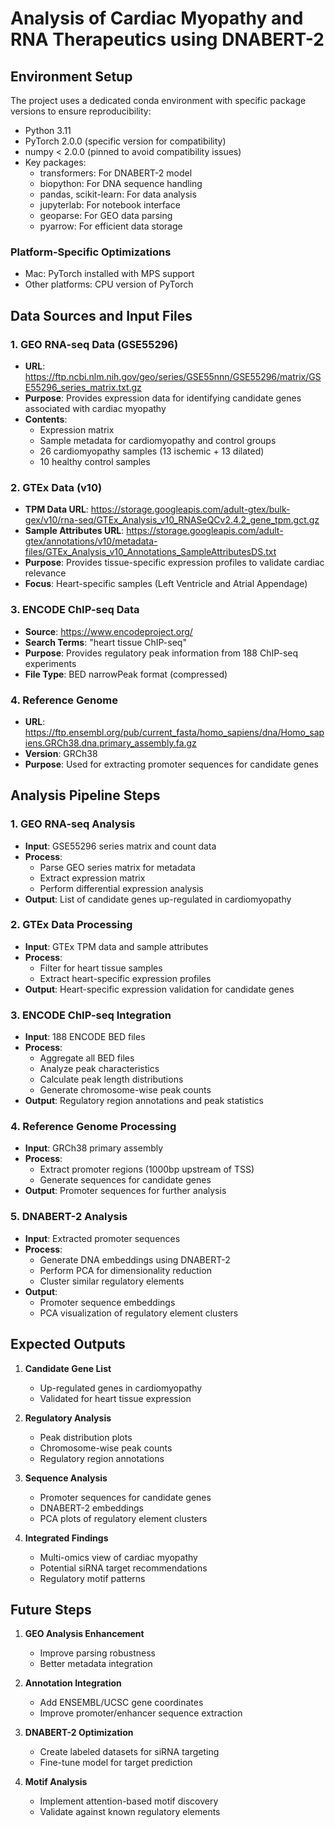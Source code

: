 # Analysis of Cardiac Myopathy and RNA Therapeutics using DNABERT-2

## Environment Setup

The project uses a dedicated conda environment with specific package versions to ensure reproducibility:

- Python 3.11
- PyTorch 2.0.0 (specific version for compatibility)
- numpy < 2.0.0 (pinned to avoid compatibility issues)
- Key packages:
  - transformers: For DNABERT-2 model
  - biopython: For DNA sequence handling
  - pandas, scikit-learn: For data analysis
  - jupyterlab: For notebook interface
  - geoparse: For GEO data parsing
  - pyarrow: For efficient data storage

### Platform-Specific Optimizations
- Mac: PyTorch installed with MPS support
- Other platforms: CPU version of PyTorch

## Data Sources and Input Files

### 1. GEO RNA-seq Data (GSE55296)
- **URL**: https://ftp.ncbi.nlm.nih.gov/geo/series/GSE55nnn/GSE55296/matrix/GSE55296_series_matrix.txt.gz
- **Purpose**: Provides expression data for identifying candidate genes associated with cardiac myopathy
- **Contents**: 
  - Expression matrix
  - Sample metadata for cardiomyopathy and control groups
  - 26 cardiomyopathy samples (13 ischemic + 13 dilated)
  - 10 healthy control samples

### 2. GTEx Data (v10)
- **TPM Data URL**: https://storage.googleapis.com/adult-gtex/bulk-gex/v10/rna-seq/GTEx_Analysis_v10_RNASeQCv2.4.2_gene_tpm.gct.gz
- **Sample Attributes URL**: https://storage.googleapis.com/adult-gtex/annotations/v10/metadata-files/GTEx_Analysis_v10_Annotations_SampleAttributesDS.txt
- **Purpose**: Provides tissue-specific expression profiles to validate cardiac relevance
- **Focus**: Heart-specific samples (Left Ventricle and Atrial Appendage)

### 3. ENCODE ChIP-seq Data
- **Source**: https://www.encodeproject.org/
- **Search Terms**: "heart tissue ChIP-seq"
- **Purpose**: Provides regulatory peak information from 188 ChIP-seq experiments
- **File Type**: BED narrowPeak format (compressed)

### 4. Reference Genome
- **URL**: https://ftp.ensembl.org/pub/current_fasta/homo_sapiens/dna/Homo_sapiens.GRCh38.dna.primary_assembly.fa.gz
- **Version**: GRCh38
- **Purpose**: Used for extracting promoter sequences for candidate genes

## Analysis Pipeline Steps

### 1. GEO RNA-seq Analysis
- **Input**: GSE55296 series matrix and count data
- **Process**: 
  - Parse GEO series matrix for metadata
  - Extract expression matrix
  - Perform differential expression analysis
- **Output**: List of candidate genes up-regulated in cardiomyopathy

### 2. GTEx Data Processing
- **Input**: GTEx TPM data and sample attributes
- **Process**:
  - Filter for heart tissue samples
  - Extract heart-specific expression profiles
- **Output**: Heart-specific expression validation for candidate genes

### 3. ENCODE ChIP-seq Integration
- **Input**: 188 ENCODE BED files
- **Process**:
  - Aggregate all BED files
  - Analyze peak characteristics
  - Calculate peak length distributions
  - Generate chromosome-wise peak counts
- **Output**: Regulatory region annotations and peak statistics

### 4. Reference Genome Processing
- **Input**: GRCh38 primary assembly
- **Process**:
  - Extract promoter regions (1000bp upstream of TSS)
  - Generate sequences for candidate genes
- **Output**: Promoter sequences for further analysis

### 5. DNABERT-2 Analysis
- **Input**: Extracted promoter sequences
- **Process**:
  - Generate DNA embeddings using DNABERT-2
  - Perform PCA for dimensionality reduction
  - Cluster similar regulatory elements
- **Output**: 
  - Promoter sequence embeddings
  - PCA visualization of regulatory element clusters

## Expected Outputs

1. **Candidate Gene List**
   - Up-regulated genes in cardiomyopathy
   - Validated for heart tissue expression

2. **Regulatory Analysis**
   - Peak distribution plots
   - Chromosome-wise peak counts
   - Regulatory region annotations

3. **Sequence Analysis**
   - Promoter sequences for candidate genes
   - DNABERT-2 embeddings
   - PCA plots of regulatory element clusters

4. **Integrated Findings**
   - Multi-omics view of cardiac myopathy
   - Potential siRNA target recommendations
   - Regulatory motif patterns

## Future Steps

1. **GEO Analysis Enhancement**
   - Improve parsing robustness
   - Better metadata integration

2. **Annotation Integration**
   - Add ENSEMBL/UCSC gene coordinates
   - Improve promoter/enhancer sequence extraction

3. **DNABERT-2 Optimization**
   - Create labeled datasets for siRNA targeting
   - Fine-tune model for target prediction

4. **Motif Analysis**
   - Implement attention-based motif discovery
   - Validate against known regulatory elements